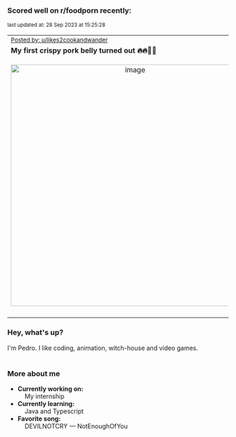 ### Scored well on r/foodporn recently:

<p align="left"><sub>last updated at: 28 Sep 2023 at 15:25:28</sub></p>

|   |
| --- |
| <sub>[Posted by: u/likes2cookandwander][source]</sub> |
| **My first crispy pork belly turned out 🔥🔥🤌🤌** | 
|<p align="center"> <img alt="image" src="https://i.redd.it/tvkujqs34wqb1.jpg" width="550" /> </p>|
|   |

### Hey, what's up?

I'm Pedro. I like coding, animation, witch-house and video games.<br><br>

### More about me
- **Currently working on:**  
&nbsp;&nbsp;&nbsp;&nbsp;My internship
- **Currently learning:**  
&nbsp;&nbsp;&nbsp;&nbsp;Java and Typescript
- **Favorite song:**  
&nbsp;&nbsp;&nbsp;&nbsp;DEVILNOTCRY — NotEnoughOfYou<br><br>

  



  
  
  
[linkedin]: https://linkedin.com/in/pedro-h-r-gomes-8a487b14a/
[gmail]: mailto:pilique11@gmail.com
[source]: https://reddit.com/r/FoodPorn/comments/16u12ca/my_first_crispy_pork_belly_turned_out/
[redditAPI]: https://www.reddit.com/dev/api/
